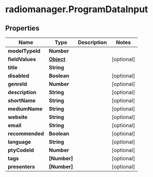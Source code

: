 # radiomanager.ProgramDataInput

## Properties

Name | Type | Description | Notes
------------ | ------------- | ------------- | -------------
**modelTypeId** | **Number** |  | 
**fieldValues** | [**Object**](.md) |  | [optional] 
**title** | **String** |  | 
**disabled** | **Boolean** |  | [optional] 
**genreId** | **Number** |  | [optional] 
**description** | **String** |  | [optional] 
**shortName** | **String** |  | [optional] 
**mediumName** | **String** |  | [optional] 
**website** | **String** |  | [optional] 
**email** | **String** |  | [optional] 
**recommended** | **Boolean** |  | [optional] 
**language** | **String** |  | [optional] 
**ptyCodeId** | **Number** |  | [optional] 
**tags** | **[Number]** |  | [optional] 
**presenters** | **[Number]** |  | [optional] 


